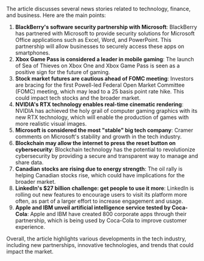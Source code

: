The article discusses several news stories related to technology, finance, and business. Here are the main points:

1. **BlackBerry's software security partnership with Microsoft**: BlackBerry has partnered with Microsoft to provide security solutions for Microsoft Office applications such as Excel, Word, and PowerPoint. This partnership will allow businesses to securely access these apps on smartphones.
2. **Xbox Game Pass is considered a leader in mobile gaming**: The launch of Sea of Thieves on Xbox One and Xbox Game Pass is seen as a positive sign for the future of gaming.
3. **Stock market futures are cautious ahead of FOMC meeting**: Investors are bracing for the first Powell-led Federal Open Market Committee (FOMC) meeting, which may lead to a 25 basis point rate hike. This could impact tech stocks and the broader market.
4. **NVIDIA's RTX technology enables real-time cinematic rendering**: NVIDIA has achieved the holy grail of computer gaming graphics with its new RTX technology, which will enable the production of games with more realistic visual images.
5. **Microsoft is considered the most "stable" big tech company**: Cramer comments on Microsoft's stability and growth in the tech industry.
6. **Blockchain may allow the internet to press the reset button on cybersecurity**: Blockchain technology has the potential to revolutionize cybersecurity by providing a secure and transparent way to manage and share data.
7. **Canadian stocks are rising due to energy strength**: The oil rally is helping Canadian stocks rise, which could have implications for the broader market.
8. **LinkedIn's $27 billion challenge: get people to use it more**: LinkedIn is rolling out new features to encourage users to visit its platform more often, as part of a larger effort to increase engagement and usage.
9. **Apple and IBM unveil artificial intelligence service tested by Coca-Cola**: Apple and IBM have created 800 corporate apps through their partnership, which is being used by Coca-Cola to improve customer experience.

Overall, the article highlights various developments in the tech industry, including new partnerships, innovative technologies, and trends that could impact the market.